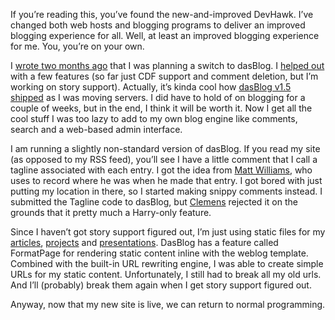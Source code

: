 If you’re reading this, you’ve found the new-and-improved DevHawk. I’ve
changed both web hosts and blogging programs to deliver an improved
blogging experience for all. Well, at least an improved blogging
experience for me. You, you’re on your own.

I [wrote two months
ago](http://devhawk.net/PermaLink.aspx?guid=344c6c7e-233f-4367-8787-9eea4c578ce8)
that I was planning a switch to dasBlog. I [helped
out](http://staff.newtelligence.net/clemensv/PermaLink.aspx?guid=4fdf3142-1e5e-473f-a40a-5ff740e01a95)
with a few features (so far just CDF support and comment deletion, but
I’m working on story support). Actually, it’s kinda cool how [dasBlog
v1.5
shipped](http://staff.newtelligence.net/clemensv/PermaLink.aspx?guid=818eef33-e8e8-41c5-b58b-6e910e283ac0)
as I was moving servers. I did have to hold of on blogging for a couple
of weeks, but in the end, I think it will be worth it. Now I get all the
cool stuff I was too lazy to add to my own blog engine like comments,
search and a web-based admin interface.

I am running a slightly non-standard version of dasBlog. If you read my
site (as opposed to my RSS feed), you’ll see I have a little comment
that I call a tagline associated with each entry. I got the idea from
[Matt Williams](http://technovangelist.com/), who uses to record where
he was when he made that entry. I got bored with just putting my
location in there, so I started making snippy comments instead. I
submitted the Tagline code to dasBlog, but
[Clemens](http://staff.newtelligence.net/clemensv/) rejected it on the
grounds that it pretty much a Harry-only feature.

Since I haven’t got story support figured out, I’m just using static
files for my [articles](http://devhawk.net/articles.aspx),
[projects](http://devhawk.net/projects.aspx) and
[presentations](http://devhawk.net/presentations.aspx). DasBlog has a
feature called FormatPage for rendering static content inline with the
weblog template. Combined with the built-in URL rewriting engine, I was
able to create simple URLs for my static content. Unfortunately, I still
had to break all my old urls. And I’ll (probably) break them again when
I get story support figured out.

Anyway, now that my new site is live, we can return to normal
programming.
